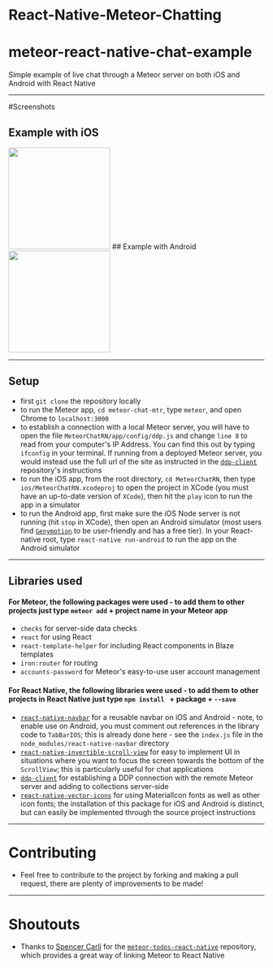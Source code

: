 
# React-Native-Meteor-Chatting
# meteor-react-native-chat-example
Simple example of live chat through a Meteor server on both iOS and Android with React Native

***
#Screenshots

## Example with iOS

<image src="https://raw.githubusercontent.com/tgoldenberg/meteor-react-native-chat-example/master/meteor-chat-1.png" width="200px"/>
## Example with Android

<image src="https://raw.githubusercontent.com/tgoldenberg/meteor-react-native-chat-example/master/meteor-chat-2.png" width="200px"/>

*** 
## Setup 

- first `git clone` the repository locally
- to run the Meteor app, `cd meteor-chat-mtr`, type `meteor`, and open Chrome to `localhost:3000`
- to establish a connection with a local Meteor server, you will have to open the file `MeteorChatRN/app/config/ddp.js` and change `line 8` to read from your computer's IP Address. You can find this out by typing `ifconfig` in your terminal. If running from a deployed Meteor server, you would instead use the full url of the site as instructed in the [`ddp-client`](https://github.com/hharnisc/node-ddp-client) repository's instructions
- to run the iOS app, from the root directory, `cd MeteorChatRN`, then type `ios/MeteorChatRN.xcodeproj` to open the project in XCode (you must have an up-to-date version of `XCode`), then hit the `play` icon to run the app in a simulator
- to run the Android app, first make sure the iOS Node server is not running (hit `stop` in XCode), then open an Android simulator (most users find [`Genymotion`](https://www.genymotion.com/) to be user-friendly and has a free tier). In your React-native root, type `react-native run-android` to run the app on the Android simulator

*** 
## Libraries used

#### For Meteor, the following packages were used - to add them to other projects just type `meteor add` + project name in your Meteor app
  - `checks` for server-side data checks
  - `react` for using React 
  - `react-template-helper` for including React components in Blaze templates
  - `iron:router` for routing
  - `accounts-password` for Meteor's easy-to-use user account management
  
#### For React Native, the following libraries were used - to add them to other projects in React Native just type `npm install ` + package + `--save`
  - [`react-native-navbar`](https://github.com/react-native-fellowship/react-native-navbar) for a reusable navbar on iOS and Android - note, to enable use on Android, you must comment out references in the library code to `TabBarIOS`; this is already done here - see the `index.js` file in the `node_modules/react-native-navbar` directory
  - [`react-native-invertible-scroll-view`](https://github.com/exponentjs/react-native-invertible-scroll-view) for easy to implement UI in situations where you want to focus the screen towards the bottom of the `ScrollView`; this is particularly useful for chat applications
  - [`ddp-client`](https://github.com/hharnisc/node-ddp-client) for establishing a DDP connection with the remote Meteor server and adding to collections server-side
  - [`react-native-vector-icons`](https://github.com/oblador/react-native-vector-icons) for using MaterialIcon fonts as well as other icon fonts; the installation of this package for iOS and Android is distinct, but can easily be implemented through the source project instructions

**** 
# Contributing

- Feel free to contribute to the project by forking and making a pull request, there are plenty of improvements to be made!

****
# Shoutouts

- Thanks to [Spencer Carli](https://github.com/spencercarli) for the [`meteor-todos-react-native`](https://github.com/spencercarli/meteor-todos-react-native) repository, which provides a great way of linking Meteor to React Native
